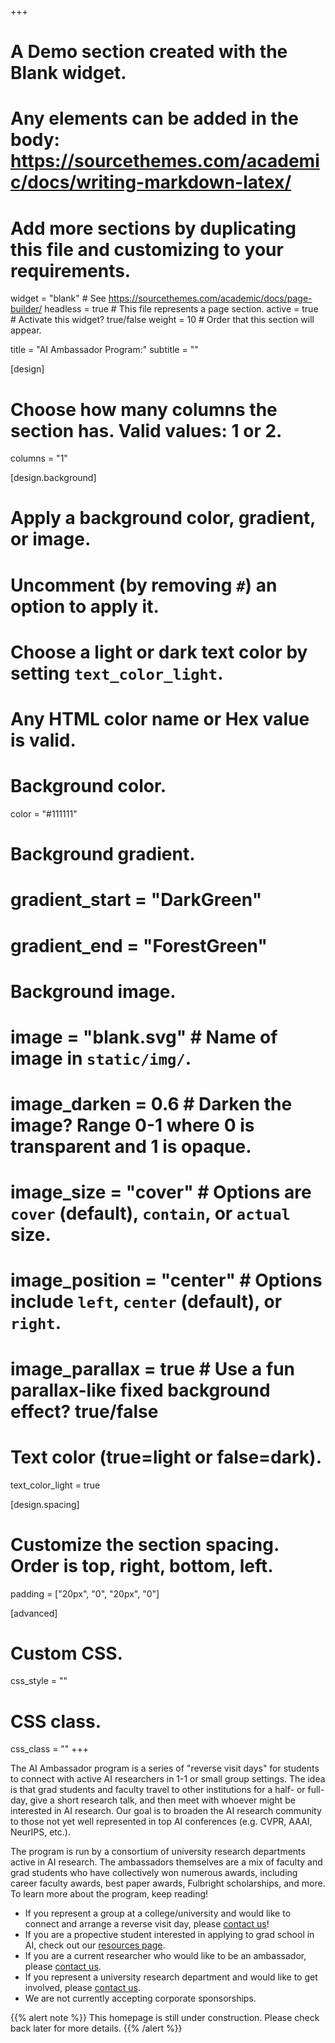 +++
# A Demo section created with the Blank widget.
# Any elements can be added in the body: https://sourcethemes.com/academic/docs/writing-markdown-latex/
# Add more sections by duplicating this file and customizing to your requirements.

widget = "blank"  # See https://sourcethemes.com/academic/docs/page-builder/
headless = true  # This file represents a page section.
active = true  # Activate this widget? true/false
weight = 10  # Order that this section will appear.

title = "<span>AI Ambassador Program:</span>"
subtitle = ""

[design]
  # Choose how many columns the section has. Valid values: 1 or 2.
  columns = "1"

[design.background]
  # Apply a background color, gradient, or image.
  #   Uncomment (by removing `#`) an option to apply it.
  #   Choose a light or dark text color by setting `text_color_light`.
  #   Any HTML color name or Hex value is valid.

  # Background color.
  color = "#111111"
  
  # Background gradient.
  # gradient_start = "DarkGreen"
  # gradient_end = "ForestGreen"
  
  # Background image.
  # image = "blank.svg"  # Name of image in `static/img/`.
  # image_darken = 0.6  # Darken the image? Range 0-1 where 0 is transparent and 1 is opaque.
  # image_size = "cover"  #  Options are `cover` (default), `contain`, or `actual` size.
  # image_position = "center"  # Options include `left`, `center` (default), or `right`.
  # image_parallax = true  # Use a fun parallax-like fixed background effect? true/false
  
  # Text color (true=light or false=dark).
  text_color_light = true

[design.spacing]
  # Customize the section spacing. Order is top, right, bottom, left.
  padding = ["20px", "0", "20px", "0"]

[advanced]
 # Custom CSS. 
 css_style = ""
 
 # CSS class.
 css_class = ""
+++
<script src="//d3js.org/d3.v3.min.js"></script>
<link href="//maxcdn.bootstrapcdn.com/font-awesome/4.3.0/css/font-awesome.min.css" rel="stylesheet"/>

<div class='landing-text'>

The AI Ambassador program is a series of "reverse visit days" for students to connect with active AI researchers in 1-1 or small group settings. The idea is that grad students and faculty travel to other institutions for a half- or full-day, give a short research talk, and then meet with whoever might be interested in AI research. Our goal is to broaden the AI research community to those not yet well represented in top AI conferences (e.g. CVPR, AAAI, NeurIPS, etc.). 

The program is run by a consortium of university research departments active in AI research. The ambassadors themselves are a mix of faculty and grad students who have collectively won numerous awards, including career faculty awards, best paper awards, Fulbright scholarships, and more. To learn more about the program, keep reading!

- If you represent a group at a college/university and would like to connect and arrange a reverse visit day, please [contact us](#contact)!
- If you are a propective student interested in applying to grad school in AI, check out our [resources page](#apply).
- If you are a current researcher who would like to be an ambassador, please [contact us](#contact).
- If you represent a university research department and would like to get involved, please [contact us](#contact).
- We are not currently accepting corporate sponsorships.

</div>


{{% alert note %}}
This homepage is still under construction. Please check back later for more details.
{{% /alert %}}
